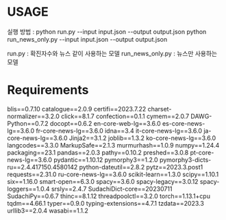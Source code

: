 # USAGE

실행 방법 : python run.py --input input.json --output output.json
             python run_news_only.py --input input.json --output output.json

run.py : 확진자수와 뉴스 같이 사용하는 모델
run_news_only.py : 뉴스만 사용하는 모델

# Requirements
blis==0.7.10
catalogue==2.0.9
certifi==2023.7.22
charset-normalizer==3.2.0
click==8.1.7
confection==0.1.1
cymem==2.0.7
DAWG-Python==0.7.2
docopt==0.6.2
en-core-web-lg==3.6.0
es-core-news-lg==3.6.0
fr-core-news-lg==3.6.0
idna==3.4
it-core-news-lg==3.6.0
ja-core-news-lg==3.6.0
Jinja2==3.1.2
joblib==1.3.2
ko-core-news-lg==3.6.0
langcodes==3.3.0
MarkupSafe==2.1.3
murmurhash==1.0.9
numpy==1.24.4
packaging==23.1
pandas==2.0.3
pathy==0.10.2
preshed==3.0.8
pt-core-news-lg==3.6.0
pydantic==1.10.12
pymorphy3==1.2.0
pymorphy3-dicts-ru==2.4.417150.4580142
python-dateutil==2.8.2
pytz==2023.3.post1
requests==2.31.0
ru-core-news-lg==3.6.0
scikit-learn==1.3.0
scipy==1.10.1
six==1.16.0
smart-open==6.3.0
spacy==3.6.0
spacy-legacy==3.0.12
spacy-loggers==1.0.4
srsly==2.4.7
SudachiDict-core==20230711
SudachiPy==0.6.7
thinc==8.1.12
threadpoolctl==3.2.0
torch==1.13.1+cpu
tqdm==4.66.1
typer==0.9.0
typing-extensions==4.7.1
tzdata==2023.3
urllib3==2.0.4
wasabi==1.1.2
